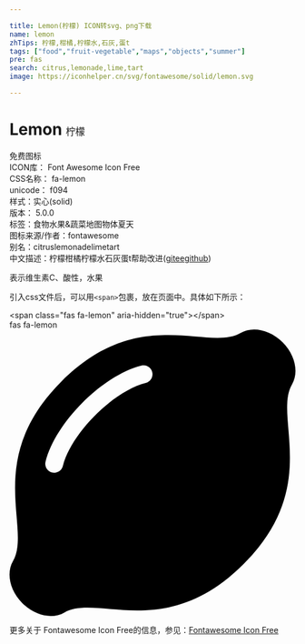 ```yaml
---

title: Lemon(柠檬) ICON转svg、png下载
name: lemon
zhTips: 柠檬,柑橘,柠檬水,石灰,蛋t
tags: ["food","fruit-vegetable","maps","objects","summer"]
pre: fas
search: citrus,lemonade,lime,tart
image: https://iconhelper.cn/svg/fontawesome/solid/lemon.svg

---
```


# Lemon  <small style="font-size: 60%;font-weight: 100">柠檬</small>


<div class="detail-page">
<p>
<span><span class="badge-success badge">免费图标</span> </span>
<br/>
<span>
ICON库：
<span class="badge-secondary badge">Font Awesome Icon Free</span> 
</span>
<br/>
<span>
CSS名称：
<span class="badge-secondary badge">fa-lemon</span> 
</span>
<br/>
<span>
unicode：
<span class="badge-secondary badge">f094</span> 
<copy-btn content='f094' btn-title=""></copy-btn>
<copy-btn :content='String.fromCodePoint(parseInt("f094", 16))' btn-title="复制U"></copy-btn>
</span><br/><span>样式：<span class="badge-light badge">实心(solid)</span></span>
<br/>
<span>
版本：
<span class="badge-secondary badge">5.0.0</span> 
</span><br/><span>标签：<span class="badge-light badge"><router-link to="/tags/food.html">食物</router-link></span><span class="badge-light badge"><router-link to="/tags/fruit-vegetable.html">水果&蔬菜</router-link></span><span class="badge-light badge"><router-link to="/tags/maps.html">地图</router-link></span><span class="badge-light badge"><router-link to="/tags/objects.html">物体</router-link></span><span class="badge-light badge"><router-link to="/tags/summer.html">夏天</router-link></span></span>
<br/>
<span>图标来源/作者：<span class="badge-light badge">fontawesome</span></span> 
<br/>
<span>别名：<span class="badge-light badge">citrus</span><span class="badge-light badge">lemonade</span><span class="badge-light badge">lime</span><span class="badge-light badge">tart</span></span><br/><span class="zh-detail">中文描述：<span class="badge-primary badge">柠檬</span><span class="badge-primary badge">柑橘</span><span class="badge-primary badge">柠檬水</span><span class="badge-primary badge">石灰</span><span class="badge-primary badge">蛋t</span><span class="help-link"><span>帮助改进</span>(<a href="https://gitee.com/liuwave/icon-helper/edit/master/json/fontawesome/solid/lemon.json" target="_blank" rel="noopener noreferrer">gitee</a><a href="https://github.com/liuwave/icon-helper/edit/master/json/fontawesome/solid/lemon.json" target="_blank" rel="noopener noreferrer">github</a></span>)</span><br/>
</p>
</div><div class="description description alert alert-light">表示维生素C、酸性，水果</div>
<div class="alert alert-dark">
  <i class="fas fa-lemon fa-xs"></i>
  <i class="fas fa-lemon fa-sm"></i>
  <i class="fas fa-lemon fa-lg"></i>
  <i class="fas fa-lemon fa-2x"></i>
  <i class="fas fa-lemon fa-3x"></i>
  <i class="fas fa-lemon fa-5x"></i>
  <i class="fas fa-lemon fa-7x"></i>
</div>
<div>
  <p>引入css文件后，可以用<code>&lt;span&gt;</code>包裹，放在页面中。具体如下所示：    
  </p>
  <div class="alert alert-primary" style="font-size: 14px">
    &lt;span class="fas fa-lemon" aria-hidden="true"&gt;&lt;/span&gt;
    <copy-btn content='<span class="fas fa-lemon" aria-hidden="true"></span>'></copy-btn>
  </div>
  <div class="alert alert-secondary">
    <i class="fas fa-lemon"
    style="font-size: 24px"
    aria-hidden="true"></i> fas fa-lemon
    <copy-btn content="fas fa-lemon" btn-title="复制图标名称"></copy-btn>
  </div>
</div>
<div id="svg" class="svg-wrap">
<svg xmlns="http://www.w3.org/2000/svg" viewBox="0 0 512 512"><path d="M489.038 22.963C465.944-.13 434.648-5.93 413.947 6.129c-58.906 34.312-181.25-53.077-321.073 86.746S40.441 355.041 6.129 413.945c-12.059 20.702-6.26 51.999 16.833 75.093 23.095 23.095 54.392 28.891 75.095 16.832 58.901-34.31 181.246 53.079 321.068-86.743S471.56 156.96 505.871 98.056c12.059-20.702 6.261-51.999-16.833-75.093zM243.881 95.522c-58.189 14.547-133.808 90.155-148.358 148.358-1.817 7.27-8.342 12.124-15.511 12.124-1.284 0-2.59-.156-3.893-.481-8.572-2.144-13.784-10.83-11.642-19.403C81.901 166.427 166.316 81.93 236.119 64.478c8.575-2.143 17.261 3.069 19.403 11.642s-3.069 17.259-11.641 19.402z"/></svg>
</div>
<detail full-name='fa-lemon'></detail>

<Vssue title="关于“Lemon”的评论" />
    
<div><p>更多关于  Fontawesome Icon Free的信息，参见：<a target="_blank" href="https://iconhelper.cn/fontawesome.html">Fontawesome Icon Free</a>
</p></div>
